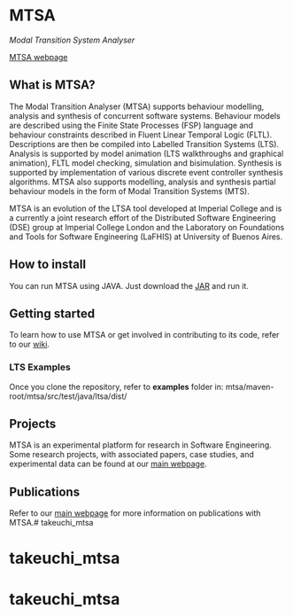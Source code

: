 # MTSA #

*Modal Transition System Analyser*

[MTSA webpage](http://mtsa.dc.uba.ar/)

## What is MTSA? ##
The Modal Transition Analyser (MTSA) supports behaviour modelling, analysis and synthesis of concurrent software systems. 
Behaviour models are described using the Finite State Processes (FSP) language and behaviour constraints described in Fluent Linear Temporal Logic (FLTL). Descriptions are then be compiled into Labelled Transition Systems (LTS). 
Analysis is supported by model animation (LTS walkthroughs and graphical animation), FLTL model checking, simulation and bisimulation. 
Synthesis is supported by implementation of various discrete event controller synthesis algorithms.
MTSA also supports modelling, analysis and synthesis partial behaviour models in the form of Modal Transition Systems (MTS). 

MTSA is an evolution of the LTSA tool developed at Imperial College and is a currently a joint research effort of the Distributed Software Engineering (DSE) group at Imperial College London and the Laboratory on Foundations and Tools for Software Engineering (LaFHIS) at University of Buenos Aires.

## How to install ##
You can run MTSA using JAVA. Just download the [JAR](http://mtsa.dc.uba.ar/download/MTSA_latest.zip) and run it.

## Getting started ##
To learn how to use MTSA or get involved in contributing to its code, refer to our [wiki](https://bitbucket.org/lnahabedian/mtsa/wiki/).

### LTS Examples ###
Once you clone the repository, refer to **examples** folder in: mtsa/maven-root/mtsa/src/test/java/ltsa/dist/

## Projects ##

MTSA is an experimental platform for research in Software Engineering. 
Some research projects, with associated papers, case studies, and experimental data can be found at our [main webpage](http://mtsa.dc.uba.ar/#projects).

## Publications ##

Refer to our [main webpage](http://mtsa.dc.uba.ar/#publications) for more information on publications with MTSA.# takeuchi_mtsa
# takeuchi_mtsa
# takeuchi_mtsa
